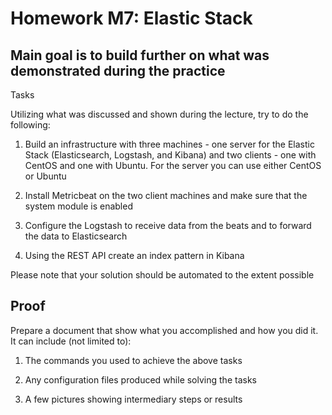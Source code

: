 # Homework M7: Elastic Stack

## Main goal is to build further on what was demonstrated during the practice

Tasks

Utilizing what was discussed and shown during the lecture, try to do the following:

1. Build an infrastructure with three machines - one server for the Elastic Stack (Elasticsearch, Logstash, and Kibana) and two clients - one with CentOS and one with Ubuntu. For the server you can use either CentOS or Ubuntu

2. Install Metricbeat on the two client machines and make sure that the system module is enabled

3. Configure the Logstash to receive data from the beats and to forward the data to Elasticsearch

4. Using the REST API create an index pattern in Kibana

Please note that your solution should be automated to the extent possible

## Proof

Prepare a document that show what you accomplished and how you did it. It can include (not limited to):

1. The commands you used to achieve the above tasks

2. Any configuration files produced while solving the tasks

3. A few pictures showing intermediary steps or results